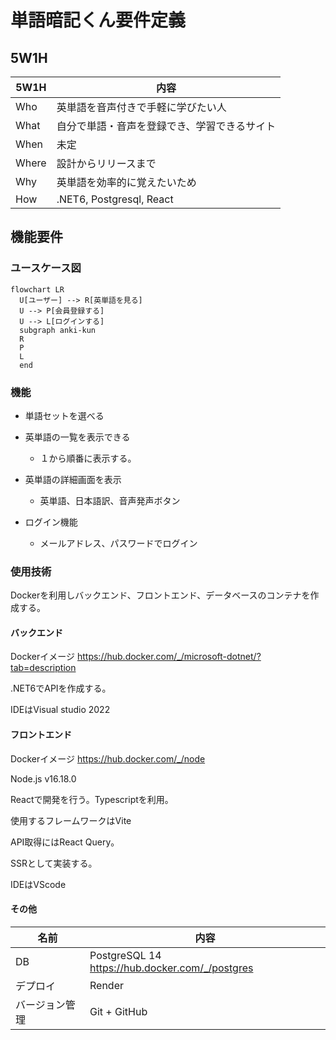 # 単語暗記くん要件定義

## 5W1H

|5W1H|内容|
|----|----|
|Who|英単語を音声付きで手軽に学びたい人|
|What|自分で単語・音声を登録でき、学習できるサイト|
|When|未定|
|Where|設計からリリースまで|
|Why|英単語を効率的に覚えたいため|
|How|.NET6, Postgresql, React|

## 機能要件

### ユースケース図

```mermaid
flowchart LR
  U[ユーザー] --> R[英単語を見る]
  U --> P[会員登録する]
  U --> L[ログインする]
  subgraph anki-kun
  R
  P
  L
  end
```

### 機能

- 単語セットを選べる

- 英単語の一覧を表示できる
  - １から順番に表示する。

- 英単語の詳細画面を表示
  - 英単語、日本語訳、音声発声ボタン

- ログイン機能
  - メールアドレス、パスワードでログイン

### 使用技術

Dockerを利用しバックエンド、フロントエンド、データベースのコンテナを作成する。

#### バックエンド

Dockerイメージ
<https://hub.docker.com/_/microsoft-dotnet/?tab=description>

.NET6でAPIを作成する。

IDEはVisual studio 2022

#### フロントエンド

Dockerイメージ
<https://hub.docker.com/_/node>

Node.js v16.18.0

Reactで開発を行う。Typescriptを利用。

使用するフレームワークはVite

API取得にはReact Query。

SSRとして実装する。

IDEはVScode

#### その他

|名前|内容|
|-|-|
|DB|PostgreSQL 14 <https://hub.docker.com/_/postgres>|
|デプロイ|Render|
|バージョン管理|Git + GitHub|
